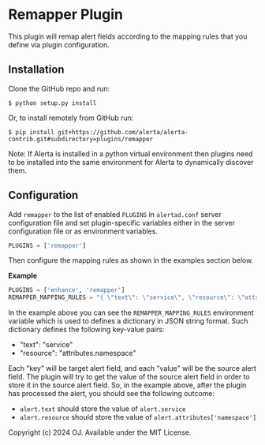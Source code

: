 Remapper Plugin
===============

This plugin will remap alert fields according to the mapping rules that you
define via plugin configuration.

Installation
------------

Clone the GitHub repo and run:

    $ python setup.py install

Or, to install remotely from GitHub run:

    $ pip install git+https://github.com/alerta/alerta-contrib.git#subdirectory=plugins/remapper

Note: If Alerta is installed in a python virtual environment then plugins
need to be installed into the same environment for Alerta to dynamically
discover them.

Configuration
-------------

Add `remapper` to the list of enabled `PLUGINS` in `alertad.conf` server
configuration file and set plugin-specific variables either in the
server configuration file or as environment variables.

```python
PLUGINS = ['remapper']
```

Then configure the mapping rules as shown in the examples section below.

**Example**

```python
PLUGINS = ['enhance', 'remapper']
REMAPPER_MAPPING_RULES = "{ \"text\": \"service\", \"resource\": \"attributes.namespace\" }"
```

In the example above you can see the `REMAPPER_MAPPING_RULES` environment
variable which is used to defines a dictionary in JSON string format. Such
dictionary defines the following key-value pairs:

* "text": "service"
* "resource": "attributes.namespace"

Each "key" will be target alert field, and each "value" will be the source
alert field. The plugin will try to get the value of the source alert field
in order to store it in the source alert field.
So, in the example above, after the plugin has processed the alert, you
should see the following outcome:

* `alert.text` should store the value of `alert.service`
* `alert.resource` should store the value of `alert.attributes['namespace']`

Copyright (c) 2024 OJ. Available under the MIT License.

